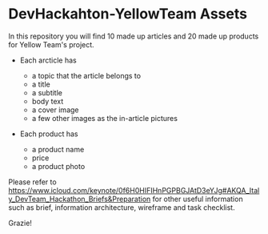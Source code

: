 # DevHackahton-YellowTeam Assets

In this repository you will find 10 made up articles and 20 made up products for Yellow Team's project.

* Each arcticle has
  * a topic that the article belongs to
  * a title
  * a subtitle
  * body text
  * a cover image
  * a few other images as the in-article pictures

* Each product has
  * a product name
  * price
  * a product photo

Please refer to https://www.icloud.com/keynote/0f6H0HIFIHnPGPBGJAtD3eYJg#AKQA_Italy_DevTeam_Hackathon_Briefs&Preparation for other useful information such as brief, information architecture, wireframe and task checklist.

Grazie!
